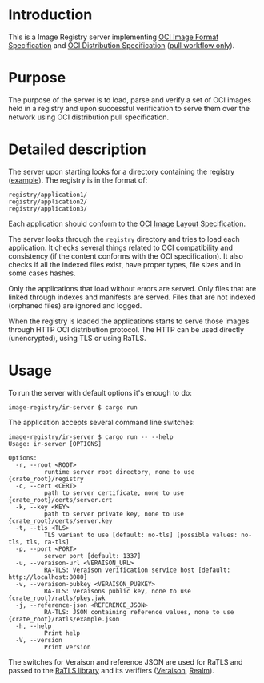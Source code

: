 # Introduction

This is a Image Registry server implementing [OCI Image Format
Specification](https://github.com/opencontainers/image-spec) and [OCI
Distribution Specification](https://github.com/opencontainers/distribution-spec)
([pull workflow
only](https://github.com/opencontainers/distribution-spec/blob/main/spec.md#pull)).

# Purpose

The purpose of the server is to load, parse and verify a set of OCI images held
in a registry and upon successful verification to serve them over the network
using OCI distribution pull specification.

# Detailed description

The server upon starting looks for a directory containing the registry
([example](../registry)). The registry is in the format of:

```
registry/application1/
registry/application2/
registry/application3/
```

Each application should conform to the [OCI Image Layout
Specification](https://github.com/opencontainers/image-spec/blob/main/image-layout.md).

The server looks through the `registry` directory and tries to load each
application. It checks several things related to OCI compatibility and
consistency (if the content conforms with the OCI specification). It also checks
if all the indexed files exist, have proper types, file sizes and in some cases
hashes.

Only the applications that load without errors are served. Only files that are
linked through indexes and manifests are served. Files that are not indexed
(orphaned files) are ignored and logged.

When the registry is loaded the applications starts to serve those images
through HTTP OCI distribution protocol. The HTTP can be used directly
(unencrypted), using TLS or using RaTLS.

# Usage

To run the server with default options it's enough to do:

```
image-registry/ir-server $ cargo run
```

The application accepts several command line switches:

```
image-registry/ir-server $ cargo run -- --help
Usage: ir-server [OPTIONS]

Options:
  -r, --root <ROOT>
          runtime server root directory, none to use {crate_root}/registry
  -c, --cert <CERT>
          path to server certificate, none to use {crate_root}/certs/server.crt
  -k, --key <KEY>
          path to server private key, none to use {crate_root}/certs/server.key
  -t, --tls <TLS>
          TLS variant to use [default: no-tls] [possible values: no-tls, tls, ra-tls]
  -p, --port <PORT>
          server port [default: 1337]
  -u, --veraison-url <VERAISON_URL>
          RA-TLS: Veraison verification service host [default: http://localhost:8080]
  -v, --veraison-pubkey <VERAISON_PUBKEY>
          RA-TLS: Veraisons public key, none to use {crate_root}/ratls/pkey.jwk
  -j, --reference-json <REFERENCE_JSON>
          RA-TLS: JSON containing reference values, none to use {crate_root}/ratls/example.json
  -h, --help
          Print help
  -V, --version
          Print version
```

The switches for Veraison and reference JSON are used for RaTLS and passed to
the [RaTLS
library](https://github.com/islet-project/remote-attestation/tree/main/lib/ratls)
and its verifiers
([Veraison](https://github.com/islet-project/remote-attestation/tree/main/lib/ratls/veraison-verifier),
[Realm](https://github.com/islet-project/remote-attestation/tree/main/lib/realm-verifier)).
